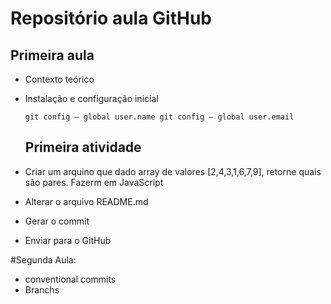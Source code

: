 
# Repositório aula GitHub
## Primeira aula

- Contexto teórico
- Instalação e configuração inicial

  `git config — global user.name
   git config — global user.email`
   
   ## Primeira atividade
- Criar um arquino que dado array de valores [2,4,3,1,6,7,9], retorne quais são pares. Fazerm em JavaScript
- Alterar o arquivo README.md
- Gerar o commit
- Enviar para o GitHub

#Segunda Aula:
- conventional commits
- Branchs